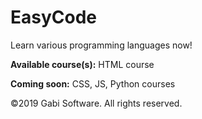 # EasyCode
Learn various programming languages now!

**Available course(s):** HTML course

**Coming soon:** CSS, JS, Python courses

©2019 Gabi Software. All rights reserved.
